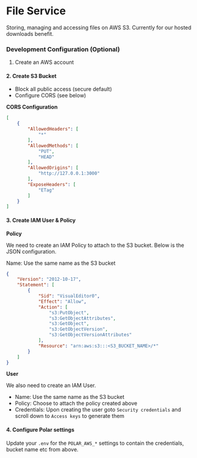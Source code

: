 # File Service

Storing, managing and accessing files on AWS S3. Currently for our hosted
downloads benefit.


### Development Configuration (Optional)

1. Create an AWS account

#### 2. Create S3 Bucket

- Block all public access (secure default)
- Configure CORS (see below)

**CORS Configuration**
```json
[
    {
        "AllowedHeaders": [
            "*"
        ],
        "AllowedMethods": [
            "PUT",
            "HEAD"
        ],
        "AllowedOrigins": [
            "http://127.0.0.1:3000"
        ],
        "ExposeHeaders": [
            "ETag"
        ]
    }
]
```

#### 3. Create IAM User & Policy

**Policy**

We need to create an IAM Policy to attach to the S3 bucket. Below is the JSON
configuration.

Name: Use the same name as the S3 bucket

```json
{
    "Version": "2012-10-17",
    "Statement": [
        {
            "Sid": "VisualEditor0",
            "Effect": "Allow",
            "Action": [
                "s3:PutObject",
                "s3:GetObjectAttributes",
                "s3:GetObject",
                "s3:GetObjectVersion",
                "s3:GetObjectVersionAttributes"
            ],
            "Resource": "arn:aws:s3:::<S3_BUCKET_NAME>/*"
        }
    ]
}
```

**User**

We also need to create an IAM User.

- Name: Use the same name as the S3 bucket
- Policy: Choose to attach the policy created above
- Credentials: Upon creating the user goto `Security credentials` and scroll
down to `Access keys` to generate them

#### 4. Configure Polar settings

Update your `.env` for the `POLAR_AWS_*` settings to contain the credentials,
bucket name etc from above.
